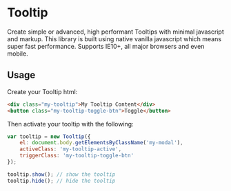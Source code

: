 # Tooltip

Create simple or advanced, high performant Tooltips with minimal javascript and markup.
This library is built using native vanilla javascript which means super fast performance. 
Supports IE10+, all major browsers and even mobile.

## Usage

Create your Tooltip html:

```html
<div class="my-tooltip">My Tooltip Content</div>
<button class="my-tooltip-toggle-btn">Toggle</button>
```

Then activate your tooltip with the following: 

```javascript
var tooltip = new Tooltip({
    el: document.body.getElementsByClassName('my-modal'),
    activeClass: 'my-tooltip-active',
    triggerClass: 'my-tooltip-toggle-btn'
});

tooltip.show(); // show the tooltip
tooltip.hide(); // hide the tooltip
```